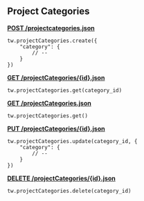 ## Project Categories

[**POST /projectcategories.json**](https://developer.teamwork.com/projectcategories#creating_project_)

```
tw.projectCategories.create({
	"category": {
		// --
	}
})
```

[**GET /projectCategories/{id}.json**](https://developer.teamwork.com/projectcategories#retrieve_a_single)

```
tw.projectCategories.get(category_id)
```

[**GET /projectCategories.json**](https://developer.teamwork.com/projectcategories#retrieve_all_proj)

```
tw.projectCategories.get()
```

[**PUT /projectCategories/{id}.json**](https://developer.teamwork.com/projectcategories#updating_a_projec)

```
tw.projectCategories.update(category_id, {
	"category": {
		// --
	}
})
```

[**DELETE /projectCategories/{id}.json**](https://developer.teamwork.com/projectcategories#destroying_a_proj)

```
tw.projectCategories.delete(category_id)
```